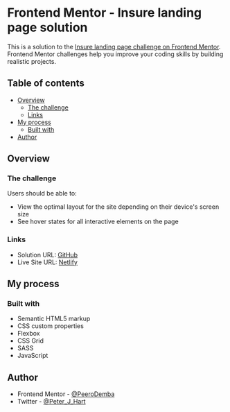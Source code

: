 # Frontend Mentor - Insure landing page solution

This is a solution to the [Insure landing page challenge on Frontend Mentor](https://www.frontendmentor.io/challenges/insure-landing-page-uTU68JV8). Frontend Mentor challenges help you improve your coding skills by building realistic projects.

## Table of contents

- [Overview](#overview)
  - [The challenge](#the-challenge)
  - [Links](#links)
- [My process](#my-process)
  - [Built with](#built-with)
- [Author](#author)

## Overview

### The challenge

Users should be able to:

- View the optimal layout for the site depending on their device's screen size
- See hover states for all interactive elements on the page

### Links

- Solution URL: [GitHub](https://github.com/PeeroDemba/Insure-Landing-Page.git)
- Live Site URL: [Netlify](https://superlative-lokum-af6926.netlify.app)

## My process

### Built with

- Semantic HTML5 markup
- CSS custom properties
- Flexbox
- CSS Grid
- SASS
- JavaScript

## Author

- Frontend Mentor - [@PeeroDemba](https://www.frontendmentor.io/profile/PeeroDemba)
- Twitter - [@Peter_J_Hart](https://twitter.com/Peter_J_Hart)
